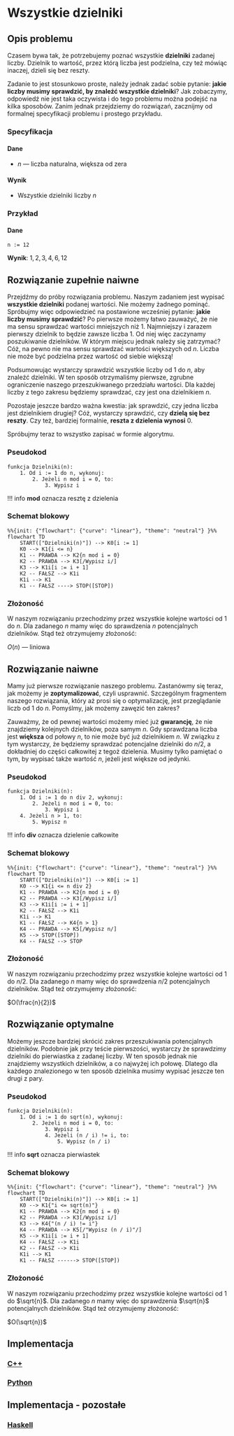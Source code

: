 # Wszystkie dzielniki

## Opis problemu

Czasem bywa tak, że potrzebujemy poznać wszystkie **dzielniki** zadanej liczby. Dzielnik to wartość, przez którą liczba jest podzielna, czy też mówiąc inaczej, dzieli się bez reszty.

Zadanie to jest stosunkowo proste, należy jednak zadać sobie pytanie: **jakie liczby musimy sprawdzić, by znaleźć wszystkie dzielniki**? Jak zobaczymy, odpowiedź nie jest taka oczywista i do tego problemu można podejść na kilka sposobów. Zanim jednak przejdziemy do rozwiązań, zacznijmy od formalnej specyfikacji problemu i prostego przykładu.

### Specyfikacja

#### Dane

* $n$ — liczba naturalna, większa od zera

#### Wynik

* Wszystkie dzielniki liczby $n$ 

### Przykład

#### Dane

```
n := 12
```

**Wynik**: $1,2,3,4,6,12$ 

## Rozwiązanie zupełnie naiwne

Przejdźmy do próby rozwiązania problemu. Naszym zadaniem jest wypisać **wszystkie dzielniki** podanej wartości. Nie możemy żadnego pominąć. Spróbujmy więc odpowiedzieć na postawione wcześniej pytanie: **jakie liczby musimy sprawdzić**? Po pierwsze możemy łatwo zauważyć, że nie ma sensu sprawdzać wartości mniejszych niż $1$. Najmniejszy i zarazem pierwszy dzielnik to będzie zawsze liczba $1$. Od niej więc zaczynamy poszukiwanie dzielników. W którym miejscu jednak należy się zatrzymać? Cóż, na pewno nie ma sensu sprawdzać wartości większych od $n$. Liczba nie może być podzielna przez wartość od siebie większą!

Podsumowując wystarczy sprawdzić wszystkie liczby od $1$ do $n$, aby znaleźć dzielniki. W ten sposób otrzymaliśmy pierwsze, zgrubne ograniczenie naszego przeszukiwanego przedziału wartości. Dla każdej liczby z tego zakresu będziemy sprawdzać, czy jest ona dzielnikiem $n$.

Pozostaje jeszcze bardzo ważna kwestia: jak sprawdzić, czy jedna liczba jest dzielnikiem drugiej? Cóż, wystarczy sprawdzić, czy **dzielą się bez reszty**. Czy też, bardziej formalnie, **reszta z dzielenia wynosi** $0$.

Spróbujmy teraz to wszystko zapisać w formie algorytmu.

### Pseudokod

```
funkcja Dzielniki(n):
    1. Od i := 1 do n, wykonuj:
        2. Jeżeli n mod i = 0, to:
            3. Wypisz i
```

!!! info
	 **mod** oznacza resztę z dzielenia

### Schemat blokowy

```mermaid
%%{init: {"flowchart": {"curve": "linear"}, "theme": "neutral"} }%%
flowchart TD
	START(["Dzielniki(n)"]) --> K0[i := 1]
	K0 --> K1{i <= n}
	K1 -- PRAWDA --> K2{n mod i = 0}
	K2 -- PRAWDA --> K3[/Wypisz i/]
	K3 --> K1i[i := i + 1]
	K2 -- FAŁSZ --> K1i
	K1i --> K1
	K1 -- FAŁSZ ----> STOP([STOP])
```

### Złożoność

W naszym rozwiązaniu przechodzimy przez wszystkie kolejne wartości od $1$ do $n$. Dla zadanego $n$ mamy więc do sprawdzenia $n$ potencjalnych dzielników. Stąd też otrzymujemy złożoność:

$O(n)$ — liniowa

## Rozwiązanie naiwne

Mamy już pierwsze rozwiązanie naszego problemu. Zastanówmy się teraz, jak możemy je **zoptymalizować**, czyli usprawnić. Szczególnym fragmentem naszego rozwiązania, który aż prosi się o optymalizację, jest przeglądanie liczb od $1$ do $n$. Pomyślmy, jak możemy zawęzić ten zakres?

Zauważmy, że od pewnej wartości możemy mieć już **gwarancję**, że nie znajdziemy kolejnych dzielników, poza samym $n$. Gdy sprawdzana liczba jest **większa** od połowy $n$, to nie może być już dzielnikiem $n$. W związku z tym wystarczy, że będziemy sprawdzać potencjalne dzielniki do $n/2$, a dokładniej do części całkowitej z tegoż dzielenia. Musimy tylko pamiętać o tym, by wypisać także wartość $n$, jeżeli jest większe od jedynki.

### Pseudokod

```
funkcja Dzielniki(n):
    1. Od i := 1 do n div 2, wykonuj:
        2. Jeżeli n mod i = 0, to:
            3. Wypisz i
    4. Jeżeli n > 1, to:
        5. Wypisz n
```

!!! info
	 **div** oznacza dzielenie całkowite

### Schemat blokowy

```mermaid
%%{init: {"flowchart": {"curve": "linear"}, "theme": "neutral"} }%%
flowchart TD
	START(["Dzielniki(n)"]) --> K0[i := 1]
	K0 --> K1{i <= n div 2}
	K1 -- PRAWDA --> K2{n mod i = 0}
	K2 -- PRAWDA --> K3[/Wypisz i/]
	K3 --> K1i[i := i + 1]
	K2 -- FAŁSZ --> K1i
	K1i --> K1
	K1 -- FAŁSZ --> K4{n > 1}
	K4 -- PRAWDA --> K5[/Wypisz n/]
	K5 --> STOP([STOP])
	K4 -- FAŁSZ --> STOP
```

### Złożoność

W naszym rozwiązaniu przechodzimy przez wszystkie kolejne wartości od $1$ do $n/2$. Dla zadanego $n$ mamy więc do sprawdzenia $n/2$ potencjalnych dzielników. Stąd też otrzymujemy złożoność:

$O(\frac{n}{2})$

## Rozwiązanie optymalne

Możemy jeszcze bardziej skrócić zakres przeszukiwania potencjalnych dzielników. Podobnie jak przy teście pierwszości, wystarczy że sprawdzimy dzielniki do pierwiastka z zadanej liczby. W ten sposób jednak nie znajdziemy wszystkich dzielników, a co najwyżej ich połowę. Dlatego dla każdego znalezionego w ten sposób dzielnika musimy wypisać jeszcze ten drugi z pary.

### Pseudokod

```
funkcja Dzielniki(n):
    1. Od i := 1 do sqrt(n), wykonuj:
        2. Jeżeli n mod i = 0, to:
            3. Wypisz i
            4. Jeżeli (n / i) != i, to:
                5. Wypisz (n / i)
```

!!! info
	 **sqrt** oznacza pierwiastek

### Schemat blokowy

```mermaid
%%{init: {"flowchart": {"curve": "linear"}, "theme": "neutral"} }%%
flowchart TD
	START(["Dzielniki(n)"]) --> K0[i := 1]
	K0 --> K1{"i <= sqrt(n)"}
	K1 -- PRAWDA --> K2{n mod i = 0}
	K2 -- PRAWDA --> K3[/Wypisz i/]
	K3 --> K4{"(n / i) != i"}
	K4 -- PRAWDA --> K5[/"Wypisz (n / i)"/]
	K5 --> K1i[i := i + 1]
	K4 -- FAŁSZ --> K1i
	K2 -- FAŁSZ --> K1i
	K1i --> K1
	K1 -- FAŁSZ ------> STOP([STOP])
```

### Złożoność

W naszym rozwiązaniu przechodzimy przez wszystkie kolejne wartości od $1$ do $\sqrt{n}$. Dla zadanego $n$ mamy więc do sprawdzenia $\sqrt{n}$ potencjalnych dzielników. Stąd też otrzymujemy złożoność:

$O(\sqrt{n})$

## Implementacja

### [C++](../../programming/c++/algorithms/integers/divisors.md)

### [Python](../../programming/python/algorithms/integers/divisors.md)

## Implementacja - pozostałe

### [Haskell](../../programming/haskell/algorithms/integers/divisors.md)
